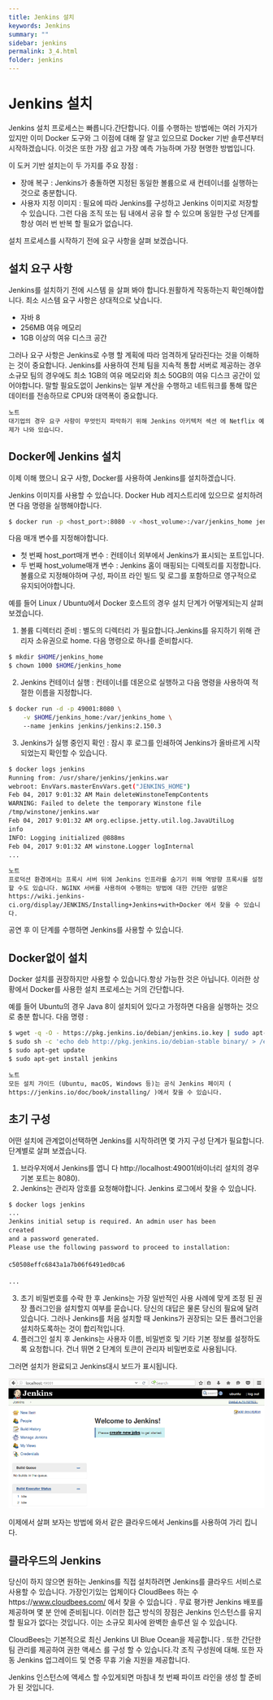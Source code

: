 ```yaml
---
title: Jenkins 설치
keywords: Jenkins
summary: ""
sidebar: jenkins
permalink: 3_4.html
folder: jenkins
---
```


# Jenkins 설치

Jenkins 설치 프로세스는 빠릅니다.간단합니다. 이를 수행하는 방법에는 여러 가지가 있지만 이미 Docker 도구와 그 이점에 대해 잘 알고 있으므로 Docker 기반 솔루션부터 시작하겠습니다. 이것은 또한 가장 쉽고 가장 예측 가능하며 가장 현명한 방법입니다.

이 도커 기반 설치는이 두 가지를 주요 장점 :

* 장애 복구 : Jenkins가 충돌하면 지정된 동일한 볼륨으로 새 컨테이너를 실행하는 것으로 충분합니다.
* 사용자 지정 이미지 : 필요에 따라 Jenkins를 구성하고 Jenkins 이미지로 저장할 수 있습니다. 그런 다음 조직 또는 팀 내에서 공유 할 수 있으며 동일한 구성 단계를 항상 여러 번 반복 할 필요가 없습니다.

설치 프로세스를 시작하기 전에 요구 사항을 살펴 보겠습니다.

## 설치 요구 사항

Jenkins를 설치하기 전에 시스템 을 살펴 봐야 합니다.원활하게 작동하는지 확인해야합니다. 최소 시스템 요구 사항은 상대적으로 낮습니다.

* 자바 8
* 256MB 여유 메모리
* 1GB 이상의 여유 디스크 공간

그러나 요구 사항은 Jenkins로 수행 할 계획에 따라 엄격하게 달라진다는 것을 이해하는 것이 중요합니다. Jenkins를 사용하여 전체 팀을 지속적 통합 서버로 제공하는 경우 소규모 팀의 경우에도 최소 1GB의 여유 메모리와 최소 50GB의 여유 디스크 공간이 있어야합니다. 말할 필요도없이 Jenkins는 일부 계산을 수행하고 네트워크를 통해 많은 데이터를 전송하므로 CPU와 대역폭이 중요합니다.

```
노트
대기업의 경우 요구 사항이 무엇인지 파악하기 위해 Jenkins 아키텍처 섹션 에 Netflix 예제가 나와 있습니다.
```

## Docker에 Jenkins 설치

이제 이해 했으니 요구 사항, Docker를 사용하여 Jenkins를 설치하겠습니다.

Jenkins 이미지를 사용할 수 있습니다. Docker Hub 레지스트리에 있으므로 설치하려면 다음 명령을 실행해야합니다.

```bash
$ docker run -p <host_port>:8080 -v <host_volume>:/var/jenkins_home jenkins/jenkins:2.150.3
```

다음 매개 변수를 지정해야합니다.


* 첫 번째 host_port매개 변수 : 컨테이너 외부에서 Jenkins가 표시되는 포트입니다.
* 두 번째 host_volume매개 변수 : Jenkins 홈이 매핑되는 디렉토리를 지정합니다. 볼륨으로 지정해야하며 구성, 파이프 라인 빌드 및 로그를 포함하므로 영구적으로 유지되어야합니다.

예를 들어 Linux / Ubuntu에서 Docker 호스트의 경우 설치 단계가 어떻게되는지 살펴 보겠습니다.

1. 볼륨 디렉터리 준비 : 별도의 디렉터리 가 필요합니다.Jenkins를 유지하기 위해 관리자 소유권으로 home. 다음 명령으로 하나를 준비합시다.

```bash
$ mkdir $HOME/jenkins_home
$ chown 1000 $HOME/jenkins_home
```

2. Jenkins 컨테이너 실행 : 컨테이너를 데몬으로 실행하고 다음 명령을 사용하여 적절한 이름을 지정합니다.

```bash
$ docker run -d -p 49001:8080 \
    -v $HOME/jenkins_home:/var/jenkins_home \ 
    --name jenkins jenkins/jenkins:2.150.3
```

3. Jenkins가 실행 중인지 확인 : 잠시 후 로그를 인쇄하여 Jenkins가 올바르게 시작되었는지 확인할 수 있습니다.

```bash
$ docker logs jenkins
Running from: /usr/share/jenkins/jenkins.war
webroot: EnvVars.masterEnvVars.get("JENKINS_HOME")
Feb 04, 2017 9:01:32 AM Main deleteWinstoneTempContents
WARNING: Failed to delete the temporary Winstone file 
/tmp/winstone/jenkins.war
Feb 04, 2017 9:01:32 AM org.eclipse.jetty.util.log.JavaUtilLog 
info
INFO: Logging initialized @888ms
Feb 04, 2017 9:01:32 AM winstone.Logger logInternal
...
```

```
노트
프로덕션 환경에서는 프록시 서버 뒤에 Jenkins 인프라를 숨기기 위해 역방향 프록시를 설정할 수도 있습니다. NGINX 서버를 사용하여 수행하는 방법에 대한 간단한 설명은 https://wiki.jenkins-ci.org/display/JENKINS/Installing+Jenkins+with+Docker 에서 찾을 수 있습니다.
```

공연 후 이 단계를 수행하면 Jenkins를 사용할 수 있습니다.

## Docker없이 설치

Docker 설치를 권장하지만 사용할 수 있습니다.항상 가능한 것은 아닙니다. 이러한 상황에서 Docker를 사용한 설치 프로세스는 거의 간단합니다.

예를 들어 Ubuntu의 경우 Java 8이 설치되어 있다고 가정하면 다음을 실행하는 것으로 충분 합니다. 다음 명령 :

```bash
$ wget -q -O - https://pkg.jenkins.io/debian/jenkins.io.key | sudo apt-key add -
$ sudo sh -c 'echo deb http://pkg.jenkins.io/debian-stable binary/ > /etc/apt/sources.list.d/jenkins.list'
$ sudo apt-get update
$ sudo apt-get install jenkins
```

```
노트
모든 설치 가이드 (Ubuntu, macOS, Windows 등)는 공식 Jenkins 페이지 ( https://jenkins.io/doc/book/installing/ )에서 찾을 수 있습니다.
```

## 초기 구성

어떤 설치에 관계없이선택하면 Jenkins를 시작하려면 몇 가지 구성 단계가 필요합니다. 단계별로 살펴 보겠습니다.

1. 브라우저에서 Jenkins를 엽니 다 http://localhost:49001(바이너리 설치의 경우 기본 포트는 8080).
2. Jenkins는 관리자 암호를 요청해야합니다. Jenkins 로그에서 찾을 수 있습니다.

```bash
$ docker logs jenkins
...
Jenkins initial setup is required. An admin user has been 
created 
and a password generated.
Please use the following password to proceed to installation:

c50508effc6843a1a7b06f6491ed0ca6

...
```

3. 초기 비밀번호를 수락 한 후 Jenkins는 가장 일반적인 사용 사례에 맞게 조정 된 권장 플러그인을 설치할지 여부를 묻습니다. 당신의 대답은 물론 당신의 필요에 달려 있습니다. 그러나 Jenkins를 처음 설치할 때 Jenkins가 권장되는 모든 플러그인을 설치하도록하는 것이 합리적입니다.
4. 플러그인 설치 후 Jenkins는 사용자 이름, 비밀번호 및 기타 기본 정보를 설정하도록 요청합니다. 건너 뛰면 2 단계의 토큰이 관리자 비밀번호로 사용됩니다.

그러면 설치가 완료되고 Jenkins대시 보드가 표시됩니다.

![젠킨스 첫화면](asserts/3_4_1.png)

이제에서 살펴 보자는 방법에 와서 같은 클라우드에서 Jenkins를 사용하여 가리 킵니다.

## 클라우드의 Jenkins

당신이 하지 않으면 원하는 Jenkins를 직접 설치하려면 Jenkins를 클라우드 서비스로 사용할 수 있습니다. 가장인기있는 업체이다 CloudBees 하는 수https://www.cloudbees.com/ 에서 찾을 수 있습니다 . 무료 평가판 Jenkins 배포를 제공하며 몇 분 안에 준비됩니다. 이러한 접근 방식의 장점은 Jenkins 인스턴스를 유지할 필요가 없다는 것입니다. 이는 소규모 회사에 완벽한 솔루션 일 수 있습니다.

CloudBees는 기본적으로 최신 Jenkins UI Blue Ocean을 제공합니다 . 또한 간단한 팀 관리를 제공하여 권한 액세스 를 구성 할 수 있습니다.각 조직 구성원에 대해. 또한 자동 Jenkins 업그레이드 및 연중 무휴 기술 지원을 제공합니다.

Jenkins 인스턴스에 액세스 할 수있게되면 마침내 첫 번째 파이프 라인을 생성 할 준비가 된 것입니다.